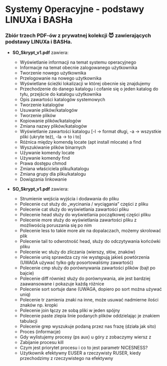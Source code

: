 # Systemy Operacyjne - podstawy LINUXa i BASHa
### Zbiór trzech PDF-ów z prywatnej kolekcji 😈 zawierających podstawy LINUXa i BASHa.

- <strong>SO_Skrypt_v1.pdf</strong> zawiera:
  - Wyświetlanie informacji na temat systemu operacyjnego
  - Informacje na temat obecnie zalogowanego użytkownika
  - Tworzenie nowego użytkownika
  - Przelogowanie na nowego użytkownika
  - Wyświetlane ścieżki lokalizacji w której obecnie się znajdujemy
  - Przechodzenie do danego katalogu i cofanie się o jeden katalog do tyłu, przejście do katalogu użytkownika
  - Opis zawartości katalogów systemowych
  - Tworzenie katalogów
  - Usuwanie plików/katalogów
  - Tworzenie plików
  - Kopiowanie plików/katalogów
  - Zmiana nazwy plików/katalogów
  - Wyświetlanie zawartości katalogu [-l -> format długi, -a -> wszystkie pliki (ukryte też), -la -> to i to]
  - Różnica między komendą locate (apt install mlocate) a find
  - Wyszukiwanie plików binarnych
  - Używanie komendy locate
  - Używanie komendy find
  - Prawa dostępu chmod
  - Zmiana właściciela pliku/katalogu
  - Zmiana grupy dla pliku/katalogu
  - Dowiązania linkowanie
 
- <strong>SO_Skrypt_v1.pdf</strong> zawiera:
  - Strumienie wejścia wyjścia i dodawania do pliku
  - Polecenie cut służy do „wycinania / wyciągania” części z pliku
  - Polecenie cat służy do wyświetlania zawartości pliku
  - Polecenie head służy do wyświetlania początkowej części pliku
  - Polecenie more służy do wyświetlania zawartości pliku z możliwością poruszania się po nim
  - Polecenie less to takie more ale na dopalaczach, możemy skrolować plik
  - Polecenie tail to odwrotność head, służy do odczytywania końcówki pliku
  - Polecenie wc służy do zliczania (wierszy, słów, znaków)
  - Polecenie uniq sprawdza czy nie występują jakieś powtórzenia (UWAGA używać tylko gdy posortowaliśmy zawartość)
  - Polecenie cmp służy do porównywania zawartości plików (bajt po bajcie)
  - Polecenie diff również służy do porównywania, ale jest bardziej zaawansowane i pokazuje każdą różnice
  - Polecenie sort sortuje dane (UWAGA, dopiero po sort można używać uniq)
  - Polecenie tr zamienia znaki na inne, może usuwać nadmierne ilości znaków np. kropki
  - Polecenie join łączy ze sobą pliki w jeden spójny
  - Polecenie paste zlepia linie podanych plików oddzielając je znakiem tabulacji
  - Polecenie grep wyszukuje podaną przez nas frazę (działa jak sito)
  - Proces (informacje)
  - Gdy wylistujemy procesy (ps aux) u góry z zobaczymy wiersz z
  - Zabijanie procesu kill <pid>
  - Czym jest priorytet procesu i co to jest parametr NICESNESS?
  - Użytkownik efektywny EUSER a rzeczywisty RUSER, kiedy przechodzimy z rzeczywistego na efektywny
  
